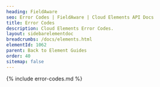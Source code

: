 ```yaml
---
heading: FieldAware
seo: Error Codes | FieldAware | Cloud Elements API Docs
title: Error Codes
description: Cloud Elements Error Codes.
layout: sidebarelementdoc
breadcrumbs: /docs/elements.html
elementId: 1062
parent: Back to Element Guides
order: 40
sitemap: false
---
```


{% include error-codes.md %}
